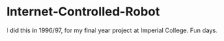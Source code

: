 # Internet-Controlled-Robot
I did this in 1996/97, for my final year project at Imperial College. Fun days.

